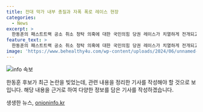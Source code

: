```yaml
---
title: 전대 막가 내부 총질과 자폭 폭로 레이스 현장
categories:
  - News
excerpt: >
  한동훈의 패스트트랙 공소 취소 청탁 의혹에 대한 국민의힘 당권 레이스가 치열하게 전개되고 있다. 후보들은 이를 이용해 상대를 비판하는 가운데, 한 후보는 공식 사과를 했다. 또한, 친윤계인 나 후보를 비롯한 여러 인물들이 한 후보의 발언을 맹폭하고 비난했다. 반면, 국민의 힘 내부에서는 한 후보에 대한 지지와 변론도 이어졌다. 전체적으로 후보들 간의 갈등이 논란을 더 키우고 있다.
feature_text: >
  한동훈의 패스트트랙 공소 취소 청탁 의혹에 대한 국민의힘 당권 레이스가 치열하게 전개되고 있다. 후보들은 이를 이용해 상대를 비판하는 가운데, 한 후보는 공식 사과를 했다. 또한, 친윤계인 나 후보를 비롯한 여러 인물들이 한 후보의 발언을 맹폭하고 비난했다. 반면, 국민의 힘 내부에서는 한 후보에 대한 지지와 변론도 이어졌다. 전체적으로 후보들 간의 갈등이 논란을 더 키우고 있다.
image: 'https://www.behealthy4u.com/wp-content/uploads/2024/06/unnamed-file.png'
---
```


<p><img src="https://www.behealthy4u.com/wp-content/uploads/2024/06/unnamed-file.png" alt="info 속보" /></p>

<p>한동훈 후보가 최근 논란을 빚었는데, 관련 내용을 정리한 기사를 작성해야 할 것으로 보입니다. 해당 내용을 근거로 하여 다양한 정보를 담은 기사를 작성하겠습니다.</p>
생생한 뉴스, <a href="https://onioninfo.kr" rel="dofollow">onioninfo.kr</a>


